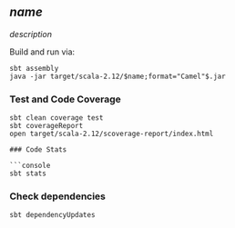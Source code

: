 $name$
-----

$description$

Build and run via:
```console
sbt assembly
java -jar target/scala-2.12/$name;format="Camel"$.jar
```

### Test and Code Coverage

```
sbt clean coverage test
sbt coverageReport
open target/scala-2.12/scoverage-report/index.html

### Code Stats

```console
sbt stats
```
### Check dependencies

```console
sbt dependencyUpdates
```

